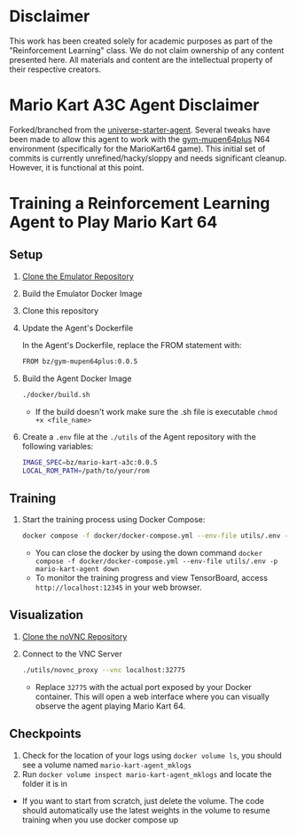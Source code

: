 # Disclaimer

This work has been created solely for academic purposes as part of the "Reinforcement Learning" class. We do not claim ownership of any content presented here. All materials and content are the intellectual property of their respective creators.

# Mario Kart A3C Agent Disclaimer

Forked/branched from the [universe-starter-agent](https://github.com/openai/universe-starter-agent). Several tweaks have been made to allow this agent to work with the [gym-mupen64plus](https://github.com/bzier/gym-mupen64plus) N64 environment (specifically for the MarioKart64 game). This initial set of commits is currently unrefined/hacky/sloppy and needs significant cleanup. However, it is functional at this point.

# Training a Reinforcement Learning Agent to Play Mario Kart 64

## Setup
1. [Clone the Emulator Repository](https://github.com/bzier/gym-mupen64plus)
2. Build the Emulator Docker Image

3. Clone this repository
4. Update the Agent's Dockerfile
    
    In the Agent's Dockerfile, replace the FROM statement with:
    ```bash
    FROM bz/gym-mupen64plus:0.0.5
    ```

5. Build the Agent Docker Image

    ```bash
    ./docker/build.sh
    ```
    - If the build doesn't work make sure the .sh file is executable ```chmod +x <file_name>```

6. Create a ```.env``` file at the ```./utils``` of the Agent repository with the following variables:

    ```bash
    IMAGE_SPEC=bz/mario-kart-a3c:0.0.5
    LOCAL_ROM_PATH=/path/to/your/rom
    ```

## Training

1. Start the training process using Docker Compose:

    ```bash
    docker compose -f docker/docker-compose.yml --env-file utils/.env -p mario-kart-agent up -d
    ```
    - You can close the docker by using the down command ```docker compose -f docker/docker-compose.yml --env-file utils/.env -p mario-kart-agent down```
    - To monitor the training progress and view TensorBoard, access ```http://localhost:12345``` in your web browser.

## Visualization

1. [Clone the noVNC Repository](https://github.com/novnc/noVNC)
2. Connect to the VNC Server

    ```bash
    ./utils/novnc_proxy --vnc localhost:32775
    ```
    - Replace ```32775``` with the actual port exposed by your Docker container. This will open a web interface where you can visually observe the agent playing Mario Kart 64.

## Checkpoints

1. Check for the location of your logs using `docker volume ls`, you should see a volume named `mario-kart-agent_mklogs`
2. Run `docker volume inspect mario-kart-agent_mklogs` and locate the folder it is in
- If you want to start from scratch, just delete the volume. The code should automatically use the latest weights in the volume to resume training when you use docker compose up
